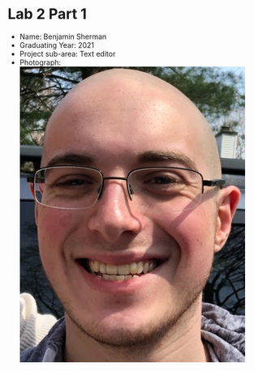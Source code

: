 # Lab 2 Part 1

- Name: Benjamin Sherman
- Graduating Year: 2021
- Project sub-area: Text editor
- Photograph: ![me](bensherman.jpg)
